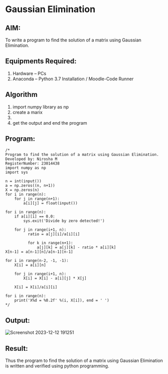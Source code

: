 # Gaussian Elimination

## AIM:
To write a program to find the solution of a matrix using Gaussian Elimination.

## Equipments Required:
1. Hardware – PCs
2. Anaconda – Python 3.7 Installation / Moodle-Code Runner

## Algorithm
1. import numpy library as np
2. create a marix
3. 
4. get the output and end the program

## Program:
```
/*
Program to find the solution of a matrix using Gaussian Elimination.
Developed by: Nirosha M
RegisterNumber: 23014438
import numpy as np
import sys

n = int(input())
a = np.zeros((n, n+1))
X = np.zeros(n)
for i in range(n):
    for j in range(n+1):
        a[i][j] = float(input())

for i in range(n):
    if a[i][i] == 0.0:
        sys.exit('Divide by zero detected!')

    for j in range(i+1, n):
          ratio = a[j][i]/a[i][i]

          for k in range(n+1):
              a[j][k] = a[j][k] - ratio * a[i][k]
X[n-1] = a[n-1][n]/a[n-1][n-1]

for i in range(n-2, -1, -1):
    X[i] = a[i][n]

    for j in range(i+1, n):
        X[i] = X[i] - a[i][j] * X[j]
        
    X[i] = X[i]/a[i][i]

for i in range(n):
    print('X%d = %0.2f' %(i, X[i]), end = ' ')
*/
```

## Output:
![Screenshot 2023-12-12 191251](https://github.com/niroshamuthukumar/Gaussian/assets/151830921/780de538-63ab-44e2-a03b-0e07ed87b6b6)



## Result:
Thus the program to find the solution of a matrix using Gaussian Elimination is written and verified using python programming.


